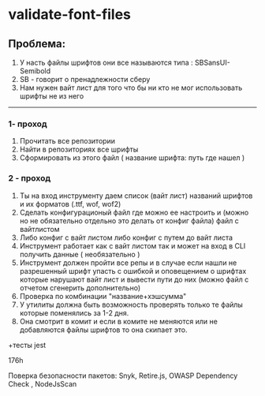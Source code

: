 # validate-font-files
## Проблема:
1) У насть файлы шрифтов они все называются типа : SBSansUI-Semibold  
2) SB - говорит о пренадлежности сберу
3) Нам нужен вайт лист для того что бы ни кто не мог использовать шрифты не из него
-----------

### 1- проход
1) Прочитать все репозитории
2) Найти в репозиториях все шрифты 
3) Сформировать из этого файл ( название шрифта: путь где нашел )

### 2 - проход
1) Ты на вход инструменту даем список (вайт лист) названий шрифтов и их форматов (.ttf, wof, wof2)
2) Сделать конфигурационый файл где можно ее настроить и (можно но не обязательно отдельно это делать от конфиг файла) файл с вайтлистом
3) Либо конфиг с вайт листом либо конфиг с путем до вайт листа
4) Инструмент работает как с вайт листом так и может на вход в CLI получить данные ( необязательно )
5) Инструмент должен пройти все репы  и в случае если нашли не разрешенный шрифт упасть с ошибкой и
 оповещением о шрифтах которые нарушают вайт лист и вывести пути до них (можно файл с отчетом сгенерить дополнительно)
6)  Проверка по комбинации "название+хэшсумма"
7) У утилиты должна быть возможность проверять только те файлы которые поменялись за 1-2 дня.
8) Она смотрит в комит и если в комите не меняются или не добавляются файлы шрифтов то она скипает это.

+тесты jest

176h

Поверка безопасности пакетов:
Snyk, Retire.js,  OWASP Dependency Check , NodeJsScan
